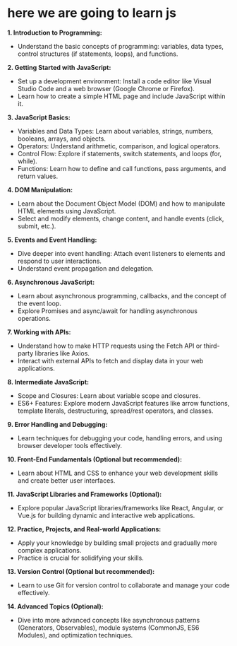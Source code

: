 # here we are going to learn js 


**1. Introduction to Programming:**
   - Understand the basic concepts of programming: variables, data types, control structures (if statements, loops), and functions.

**2. Getting Started with JavaScript:**
   - Set up a development environment: Install a code editor like Visual Studio Code and a web browser (Google Chrome or Firefox).
   - Learn how to create a simple HTML page and include JavaScript within it.

**3. JavaScript Basics:**
   - Variables and Data Types: Learn about variables, strings, numbers, booleans, arrays, and objects.
   - Operators: Understand arithmetic, comparison, and logical operators.
   - Control Flow: Explore if statements, switch statements, and loops (for, while).
   - Functions: Learn how to define and call functions, pass arguments, and return values.

**4. DOM Manipulation:**
   - Learn about the Document Object Model (DOM) and how to manipulate HTML elements using JavaScript.
   - Select and modify elements, change content, and handle events (click, submit, etc.).
   
**5. Events and Event Handling:**
   - Dive deeper into event handling: Attach event listeners to elements and respond to user interactions.
   - Understand event propagation and delegation.

**6. Asynchronous JavaScript:**
   - Learn about asynchronous programming, callbacks, and the concept of the event loop.
   - Explore Promises and async/await for handling asynchronous operations.

**7. Working with APIs:**
   - Understand how to make HTTP requests using the Fetch API or third-party libraries like Axios.
   - Interact with external APIs to fetch and display data in your web applications.

**8. Intermediate JavaScript:**
   - Scope and Closures: Learn about variable scope and closures.
   - ES6+ Features: Explore modern JavaScript features like arrow functions, template literals, destructuring, spread/rest operators, and classes.

**9. Error Handling and Debugging:**
   - Learn techniques for debugging your code, handling errors, and using browser developer tools effectively.

**10. Front-End Fundamentals (Optional but recommended):**
   - Learn about HTML and CSS to enhance your web development skills and create better user interfaces.

**11. JavaScript Libraries and Frameworks (Optional):**
   - Explore popular JavaScript libraries/frameworks like React, Angular, or Vue.js for building dynamic and interactive web applications.

**12. Practice, Projects, and Real-world Applications:**
   - Apply your knowledge by building small projects and gradually more complex applications.
   - Practice is crucial for solidifying your skills.

**13. Version Control (Optional but recommended):**
   - Learn to use Git for version control to collaborate and manage your code effectively.

**14. Advanced Topics (Optional):**
   - Dive into more advanced concepts like asynchronous patterns (Generators, Observables), module systems (CommonJS, ES6 Modules), and optimization techniques.

